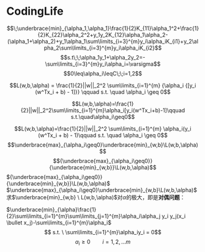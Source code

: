 # CodingLife

$$\;\underbrace{min}_{\alpha_1,\alpha_1}\frac{1}{2}K_{11}\alpha_1^2+\frac{1}{2}K_{22}\alpha_2^2+y_1y_2K_{12}\alpha_1\alpha_2-(\alpha_1+\alpha_2)+y_1\alpha_1\sum\limits_{i=3}^{m}y_i\alpha_iK_{i1}+y_2\alpha_2\sum\limits_{i=3}^{m}y_i\alpha_iK_{i2}$$ $$s.t\;\;\alpha_1y_1+\alpha_2y_2=-\sum\limits_{i=3}^{m}y_i\alpha_i=\varsigma$$$$0\leq\alpha_i\leqC\;\;i=1,2$$

$$L(w,b,\alpha) = \frac{1}{2}||w||_2^2 \sum\limits_{i=1}^{m} {\alpha_i {[y_i (w^Tx_i + b) - 1]}} \qquad s.t. \quad \alpha_i \geq 0$$

$$L(w,b,\alpha)=\frac{1}{2}||w||_2^2\sum\limits_{i=1}^{m}\alpha_i[y_i(w^Tx_i+b)-1]\qquad s.t.\quad\alpha_i\geq0$$

$$L(w,b,\alpha)=\frac{1}{2}||w||_2^2 \sum\limits_{i=1}^{m} \alpha_i(y_i (w^Tx_i + b) - 1)\qquad s.t. \quad \alpha_i \geq 0$$ 
$$\underbrace{max}_{\alpha_i\geq0}\underbrace{min}_{w,b}\L(w,b,\alpha)$$
$${\underbrace{max}_{\alpha_i\geq0}}{\underbrace{min}_{w,b}}\L(w,b,\alpha)$$
${\underbrace{max}_{\alpha_i\geq0}}{\underbrace{min}_{w,b}}\L(w,b,\alpha)$
$\underbrace{max}_{\alpha_i\geq0}\underbrace{min}_{w,b}\L(w,b,\alpha)$ 
求$\underbrace{min}_{w,b} \ L(w,b,\alpha)$对$\alpha$的极大，即是**对偶问题**：

$\underbrace{min}_{\alpha}\frac{1}{2}\sum\limits_{i=1}^{m}\sum\limits_{j=1}^{m}\alpha_i\alpha_j y_i y_j(x_i \bullet x_j)-\sum\limits_{i=1}^{m}\alpha_i$
$$ s.t. \ \sum\limits_{i=1}^{m}\alpha_iy_i = 0$$
$$ \alpha_i \geq 0  \qquad i=1,2,...m $$

